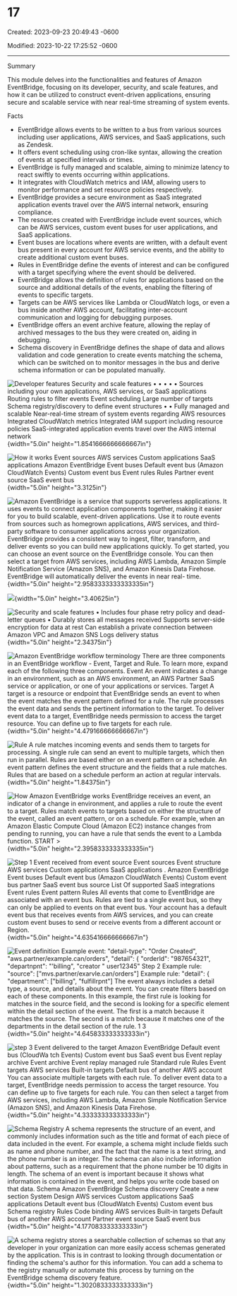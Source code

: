 # 17

Created: 2023-09-23 20:49:43 -0600

Modified: 2023-10-22 17:25:52 -0600

---

Summary

This module delves into the functionalities and features of Amazon EventBridge, focusing on its developer, security, and scale features, and how it can be utilized to construct event-driven applications, ensuring secure and scalable service with near real-time streaming of system events.

Facts

- EventBridge allows events to be written to a bus from various sources including user applications, AWS services, and SaaS applications, such as Zendesk.
- It offers event scheduling using cron-like syntax, allowing the creation of events at specified intervals or times.
- EventBridge is fully managed and scalable, aiming to minimize latency to react swiftly to events occurring within applications.
- It integrates with CloudWatch metrics and IAM, allowing users to monitor performance and set resource policies respectively.
- EventBridge provides a secure environment as SaaS integrated application events travel over the AWS internal network, ensuring compliance.
- The resources created with EventBridge include event sources, which can be AWS services, custom event buses for user applications, and SaaS applications.
- Event buses are locations where events are written, with a default event bus present in every account for AWS service events, and the ability to create additional custom event buses.
- Rules in EventBridge define the events of interest and can be configured with a target specifying where the event should be delivered.
- EventBridge allows the definition of rules for applications based on the source and additional details of the events, enabling the filtering of events to specific targets.
- Targets can be AWS services like Lambda or CloudWatch logs, or even a bus inside another AWS account, facilitating inter-account communication and logging for debugging purposes.
- EventBridge offers an event archive feature, allowing the replay of archived messages to the bus they were created on, aiding in debugging.
- Schema discovery in EventBridge defines the shape of data and allows validation and code generation to create events matching the schema, which can be switched on to monitor messages in the bus and derive schema information or can be populated manually.



![Developer features Security and scale features • • • • • Sources including your own applications, AWS services, or SaaS applications Routing rules to filter events Event scheduling Large number of targets Schema registry/discovery to define event structures • • Fully managed and scalable Near-real-time stream of system events regarding AWS resources Integrated CloudWatch metrics Integrated IAM support including resource policies SaaS-integrated application events travel over the AWS internal network ](../../../media/AWS-Developing-Serverless-Solutions-on-AWS-Module-5-17-image1.png){width="5.0in" height="1.8541666666666667in"}





![How it works Event sources AWS services Custom applications SaaS applications Amazon EventBridge Event buses Default event bus (Amazon CloudWatch Events) Custom event bus Event rules Rules Partner event source SaaS event bus ](../../../media/AWS-Developing-Serverless-Solutions-on-AWS-Module-5-17-image2.png){width="5.0in" height="3.3125in"}







![Amazon EventBridge is a service that supports serverless applications. It uses events to connect application components together, making it easier for you to build scalable, event-driven applications. Use it to route events from sources such as homegrown applications, AWS services, and third-party software to consumer applications across your organization. EventBridge provides a consistent way to ingest, filter, transform, and deliver events so you can build new applications quickly. To get started, you can choose an event source on the EventBridge console. You can then select a target from AWS services, including AWS Lambda, Amazon Simple Notification Service (Amazon SNS), and Amazon Kinesis Data Firehose. EventBridge will automatically deliver the events in near real- time. ](../../../media/AWS-Developing-Serverless-Solutions-on-AWS-Module-5-17-image3.png){width="5.0in" height="2.9583333333333335in"}



![](../../../media/AWS-Developing-Serverless-Solutions-on-AWS-Module-5-17-image4.png){width="5.0in" height="3.40625in"}



![Security and scale features • Includes four phase retry policy and dead-letter queues • Durably stores all messages received Supports server-side encryption for data at rest Can establish a private connection between Amazon VPC and Amazon SNS Logs delivery status ](../../../media/AWS-Developing-Serverless-Solutions-on-AWS-Module-5-17-image5.png){width="5.0in" height="2.34375in"}





![Amazon EventBridge workflow terminology There are three components in an EventBridge workflow - Event, Target and Rule. To learn more, expand each of the following three components. Event An event indicates a change in an environment, such as an AWS environment, an AWS Partner SaaS service or application, or one of your applications or services. Target A target is a resource or endpoint that EventBridge sends an event to when the event matches the event pattern defined for a rule. The rule processes the event data and sends the pertinent information to the target. To deliver event data to a target, EventBridge needs permission to access the target resource. You can define up to five targets for each rule. ](../../../media/AWS-Developing-Serverless-Solutions-on-AWS-Module-5-17-image6.png){width="5.0in" height="4.479166666666667in"}



![Rule A rule matches incoming events and sends them to targets for processing. A single rule can send an event to multiple targets, which then run in parallel. Rules are based either on an event pattern or a schedule. An event pattern defines the event structure and the fields that a rule matches. Rules that are based on a schedule perform an action at regular intervals. ](../../../media/AWS-Developing-Serverless-Solutions-on-AWS-Module-5-17-image7.png){width="5.0in" height="1.84375in"}



![How Amazon EventBridge works EventBridge receives an event, an indicator of a change in environment, and applies a rule to route the event to a target. Rules match events to targets based on either the structure of the event, called an event pattern, or on a schedule. For example, when an Amazon Elastic Compute Cloud (Amazon EC2) instance changes from pending to running, you can have a rule that sends the event to a Lambda function. START > ](../../../media/AWS-Developing-Serverless-Solutions-on-AWS-Module-5-17-image8.png){width="5.0in" height="2.3958333333333335in"}



![Step 1 Event received from event source Event sources Event structure AWS services Custom applications SaaS applications . Amazon EventBridge Event buses Default event bus (Amazon CloudWatch Events) Custom event bus partner SaaS event bus source List Of supported SaaS integrations Event rules Event pattern Rules All events that come to EventBridge are associated with an event bus. Rules are tied to a single event bus, so they can only be applied to events on that event bus. Your account has a default event bus that receives events from AWS services, and you can create custom event buses to send or receive events from a different account or Region. ](../../../media/AWS-Developing-Serverless-Solutions-on-AWS-Module-5-17-image9.png){width="5.0in" height="4.635416666666667in"}



![Event definition Example event: "detail-type": "Order Created", "aws.partner/example.can/orders", "detail": { "orderld": "987654321", "departnpnt": "'billing", "creator " user12345" Step 2 Example rule: "source": ["mvs.partner/exarvle.can/orders"] Example rule: "detail": { "department": ["billing", "fulfillrpnt"] The event always includes a detail type, a source, and details about the event. You can create filters based on each of these components. In this example, the first rule is looking for matches in the source field, and the second is looking for a specific element within the detail section of the event. The first is a match because it matches the source. The second is a match because it matches one of the departments in the detail section of the rule. 1 3 ](../../../media/AWS-Developing-Serverless-Solutions-on-AWS-Module-5-17-image10.png){width="5.0in" height="4.645833333333333in"}





![step 3 Event delivered to the target Amazon EventBridge Default event bus (CloudWa tch Events) Custom event bus SaaS event bus Event replay archive Event archive Event replay managed rule Standard rule Rules Event targets AWS services Built-in targets Default bus of another AWS account You can associate multiple targets with each rule. To deliver event data to a target, EventBridge needs permission to access the target resource. You can define up to five targets for each rule. You can then select a target from AWS services, including AWS Lambda, Amazon Simple Notification Service (Amazon SNS), and Amazon Kinesis Data Firehose. ](../../../media/AWS-Developing-Serverless-Solutions-on-AWS-Module-5-17-image11.png){width="5.0in" height="4.333333333333333in"}



![Schema Registry A schema represents the structure of an event, and commonly includes information such as the title and format of each piece of data included in the event. For example, a schema might include fields such as name and phone number, and the fact that the name is a text string, and the phone number is an integer. The schema can also include information about patterns, such as a requirement that the phone number be 10 digits in length. The schema of an event is important because it shows what information is contained in the event, and helps you write code based on that data. Schema Amazon EventBridge Schema discovery Create a new section System Design AWS services Custom applications SaaS applications Detault event bus (CloudWatch Events) Custom event bus Schema registry Rules Code binding AWS services Built-in targets Default bus of another AWS account Partner event source SaaS event bus ](../../../media/AWS-Developing-Serverless-Solutions-on-AWS-Module-5-17-image12.png){width="5.0in" height="4.177083333333333in"}





![A schema registry stores a searchable collection of schemas so that any developer in your organization can more easily access schemas generated by the application. This is in contrast to looking through documentation or finding the schema's author for this information. You can add a schema to the registry manually or automate this process by turning on the EventBridge schema discovery feature. ](../../../media/AWS-Developing-Serverless-Solutions-on-AWS-Module-5-17-image13.png){width="5.0in" height="1.3020833333333333in"}













